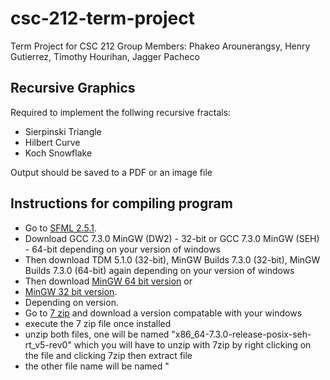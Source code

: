 # csc-212-term-project
Term Project for CSC 212
Group Members: Phakeo Arounerangsy, Henry Gutierrez, Timothy Hourihan, Jagger Pacheco

## Recursive Graphics

Required to implement the follwing recursive fractals:
- Sierpinski Triangle
- Hilbert Curve
- Koch Snowflake

Output should be saved to a PDF or an image file 

## Instructions for compiling program
- Go to [SFML 2.5.1](https://www.sfml-dev.org/download/sfml/2.5.1/).
- Download GCC 7.3.0 MinGW (DW2) - 32-bit or GCC 7.3.0 MinGW (SEH) - 64-bit depending on your version of windows
- Then download TDM 5.1.0 (32-bit), MinGW Builds 7.3.0 (32-bit), MinGW Builds 7.3.0 (64-bit) again depending on your version of windows
- Then download [MinGW 64 bit version](https://sourceforge.net/projects/mingw-w64/files/Toolchains%20targetting%20Win64/Personal%20Builds/mingw-builds/7.3.0/threads-posix/seh/x86_64-7.3.0-release-posix-seh-rt_v5-rev0.7z/download) or  
- [MinGW 32 bit version](https://sourceforge.net/projects/mingw-w64/files/Toolchains%20targetting%20Win32/Personal%20Builds/mingw-builds/7.3.0/threads-posix/dwarf/i686-7.3.0-release-posix-dwarf-rt_v5-rev0.7z/download). 
- Depending on version.
- Go to [7 zip]( https://www.7-zip.org/download.html) and download a version compatable with your windows
- execute the 7 zip file once installed
- unzip both files, one will be named "x86_64-7.3.0-release-posix-seh-rt_v5-rev0" which you will have to unzip with 7zip by right clicking on the file and clicking 7zip then extract file
- the other file name will be named "
 



